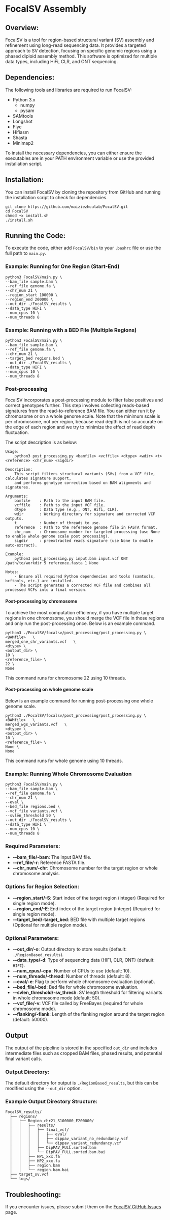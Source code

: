 # FocalSV Assembly

## Overview:

FocalSV is a tool for region-based structural variant (SV) assembly and refinement using long-read sequencing data. It provides a targeted approach to SV detection, focusing on specific genomic regions using a phased diploid assembly method. This software is optimized for multiple data types, including HiFi, CLR, and ONT sequencing.

## Dependencies:

The following tools and libraries are required to run FocalSV:

- Python 3.x
  - numpy
  - pysam
- SAMtools
- Longshot
- Flye
- Hifiasm
- Shasta
- Minimap2

To install the necessary dependencies, you can either ensure the executables are in your PATH environment variable or use the provided installation script.

## Installation:

You can install FocalSV by cloning the repository from GitHub and running the installation script to check for dependencies.

```
git clone https://github.com/maiziezhoulab/FocalSV.git
cd FocalSV
chmod +x install.sh
./install.sh
```

## Running the Code:

To execute the code, either add `FocalSV/bin` to your `.bashrc` file or use the full path to `main.py`.

### Example: Running for One Region (Start-End)

```
python3 FocalSV/main.py \
--bam_file sample.bam \
--ref_file genome.fa \
--chr_num 21 \
--region_start 100000 \
--region_end 200000 \
--out_dir ./FocalSV_results \
--data_type HIFI \
--num_cpus 10 \
--num_threads 8
```

### Example: Running with a BED File (Multiple Regions)

```
python3 FocalSV/main.py \
--bam_file sample.bam \
--ref_file genome.fa \
--chr_num 21 \
--target_bed regions.bed \
--out_dir ./FocalSV_results \
--data_type HIFI \
--num_cpus 10 \
--num_threads 8
```

### Post-processing
FocalSV incorporates a post-processing module to filter false positives and correct genotypes further. This step involves collecting reads-based signatures from the read-to-reference BAM file. You can either run it by chromosome or on a whole genome scale. Note that the minimum scale is per chromosome, not per region, because read depth is not so accurate on the edge of each region and we try to minimize the effect of read depth fluctuation. 

The script description is as below:
```
Usage:
    python3 post_processing.py <bamfile> <vcffile> <dtype> <wdir> <t> <reference> <chr_num> <sigdir>

Description:
    This script filters structural variants (SVs) from a VCF file, calculates signature support,
    and performs genotype correction based on BAM alignments and signatures.

Arguments:
    bamfile    : Path to the input BAM file.
    vcffile    : Path to the input VCF file.
    dtype      : Data type (e.g., ONT, Hifi, CLR).
    wdir       : Working directory for signature and corrected VCF outputs.
    t          : Number of threads to use.
    reference  : Path to the reference genome file in FASTA format.
    chr_num    : Chromosome number for targeted processing (use None to enable whole genome scale post processing).
    sigdir	   : preextracted reads signature (use None to enable auto-extract).

Example:
    python3 post_processing.py input.bam input.vcf ONT /path/to/workdir 5 reference.fasta 1 None

Notes:
    - Ensure all required Python dependencies and tools (samtools, bcftools, etc.) are installed.
    - The script generates a corrected VCF file and combines all processed VCFs into a final version.
```
#### Post-processing by chromosome
To achieve the most computation efficiency, if you have multiple target regions in one chromosome, you should merge the VCF file in those regions and only run the post-processing once. Below is an example command.

```
python3 ./FocalSV/focalsv/post_processing/post_processing.py \
<BAMfile>   \
merged_one_chr_variants.vcf   \
<dtype> \
<output_dir> \
10 \
<reference_file> \
22 \
None
```
This command runs for chromosome 22 using 10 threads.


#### Post-processing on whole genome scale
Below is an example command for running post-processing one whole genome scale.
```
python3 ./FocalSV/focalsv/post_processing/post_processing.py \
<BAMfile>   \
merged_wgs_variants.vcf   \
<dtype> \
<output_dir> \
10 \
<reference_file> \
None \
None
```
This command runs for whole genome using 10 threads.

### Example: Running Whole Chromosome Evaluation

```
python3 FocalSV/main.py \
--bam_file sample.bam \
--ref_file genome.fa \
--chr_num 21 \
--eval \
--bed_file regions.bed \
--vcf_file variants.vcf \
--svlen_threshold 50 \
--out_dir ./FocalSV_results \
--data_type HIFI \
--num_cpus 10 \
--num_threads 8
```

### Required Parameters:

- **--bam_file/-bam**: The input BAM file.
- **--ref_file/-r**: Reference FASTA file.
- **--chr_num/-chr**: Chromosome number for the target region or whole chromosome analysis.

### Options for Region Selection:

- **--region_start/-S**: Start index of the target region (integer) (Required for single region mode).
- **--region_end/-E**: End index of the target region (integer) (Required for single region mode).
- **--target_bed/-target_bed**: BED file with multiple target regions (Optional for multiple region mode).

### Optional Parameters:

- **--out_dir/-o**: Output directory to store results (default: `./RegionBased_results`).
- **--data_type/-d**: Type of sequencing data (HIFI, CLR, ONT) (default: `HIFI`).
- **--num_cpus/-cpu**: Number of CPUs to use (default: 10).
- **--num_threads/-thread**: Number of threads (default: 8).
- **--eval/-e**: Flag to perform whole chromosome evaluation (optional).
- **--bed_file/-bed**: Bed file for whole chromosome evaluation.
- **--svlen_threshold/-sv_thresh**: SV length threshold for filtering variants in whole chromosome mode (default: 50).
- **--vcf_file/-v**: VCF file called by FreeBayes (required for whole chromosome mode).
- **--flanking/-flank**: Length of the flanking region around the target region (default: 50000).

## Output

The output of the pipeline is stored in the specified `out_dir` and includes intermediate files such as cropped BAM files, phased results, and potential final variant calls.

### Output Directory:

The default directory for output is `./RegionBased_results`, but this can be modified using the `--out_dir` option.

### Example Output Directory Structure:

```
FocalSV_results/
  ├── regions/
  │   ├── Region_chr21_S100000_E200000/
  │   │   ├── results/
  │   │   │   ├── final_vcf/
  │   │   │   │   ├── eval/
  │   │   │   │   ├── dippav_variant_no_redundancy.vcf
  │   │   │   │   └── dippav_variant_redundancy.vcf
  │   │   │   ├── DipPAV_FULL.sorted.bam
  │   │   │   └── DipPAV_FULL.sorted.bam.bai
  │   │   ├── HP1_xxx.fa
  │   │   ├── HP2_xxx.fa
  │   │   ├── region.bam
  │   │   └── region.bam.bai
  ├── target_sv.vcf
  └── logs/
```

## Troubleshooting:

If you encounter issues, please submit them on the [FocalSV GitHub Issues](https://github.com/maiziezhoulab/FocalSV/issues) page.
